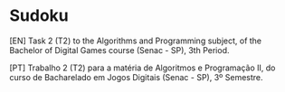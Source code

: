 # Sudoku
[EN] Task 2 (T2) to the Algorithms and Programming subject, of the Bachelor of Digital Games course (Senac - SP), 3th Period. 

[PT] Trabalho 2 (T2) para a matéria de Algoritmos e Programação II, do curso de Bacharelado em Jogos Digitais (Senac - SP), 3º Semestre.

